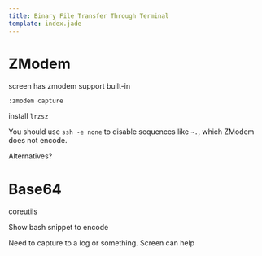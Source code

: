 ```yaml
---
title: Binary File Transfer Through Terminal
template: index.jade
---
```


ZModem
======

screen has zmodem support built-in

    :zmodem capture

install `lrzsz`

You should use `ssh -e none` to disable sequences like `~.`, which ZModem does not encode.

Alternatives?


Base64
======

coreutils

Show bash snippet to encode

Need to capture to a log or something.  Screen can help
